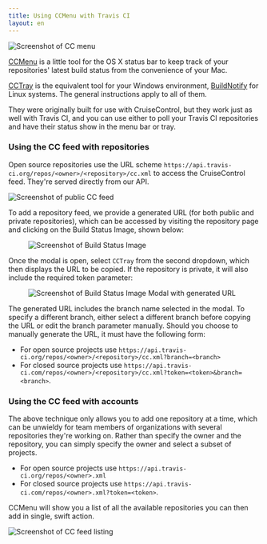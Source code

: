```yaml
---
title: Using CCMenu with Travis CI
layout: en
---
```


![Screenshot of CC menu](/images/Backstop_Menubar_20140305_155352_20140305_155425.jpg "Screenshot of CC menu")

[CCMenu](http://ccmenu.org/) is a little tool for the OS X status bar to keep track of your repositories' latest build status from the convenience of your Mac.

[CCTray](http://sourceforge.net/projects/ccnet/files/CruiseControl.NET%20Releases/CruiseControl.NET%201.8.4/) is the equivalent tool for your Windows environment, [BuildNotify](https://bitbucket.org/Anay/buildnotify/wiki/Home) for Linux systems. The general instructions apply to all of them.

They were originally built for use with CruiseControl, but they work just as well with Travis CI, and you can use either to poll your Travis CI repositories and have their status
show in the menu bar or tray.

### Using the CC feed with repositories

Open source repositories use the URL scheme `https://api.travis-ci.org/repos/<owner>/<repository>/cc.xml` to access the CruiseControl feed. They're served directly from our API.

![Screenshot of public CC feed](/images/Projects_20140305_165324_20140305_165329.jpg "Screenshot of public CC feed")

To add a repository feed, we provide a generated URL (for both public and private repositories), which can be accessed by visiting the repository page and clicking on the Build Status Image, shown below:

<figure>
  <img alt="Screenshot of Build Status Image" src="/images/repository-build-status-image.png"/>
</figure>

Once the modal is open, select `CCTray` from the second dropdown, which
then displays the URL to be copied. If the repository is private, it will also
include the required token parameter:

<figure>
  <img alt="Screenshot of Build Status Image Modal with generated URL"
  src="/images/repository-build-status-modal-with-url.png"/>
</figure>

The generated URL includes the branch name selected in the modal. To specify a
different branch, either select a different branch before copying the URL or edit the
branch parameter manually. Should you choose to manually generate the URL, it
must have the following form:

- For open source projects use `https://api.travis-ci.org/repos/<owner>/<repository>/cc.xml?branch=<branch>`
- For closed source projects use `https://api.travis-ci.com/repos/<owner>/<repository>/cc.xml?token=<token>&branch=<branch>`.

### Using the CC feed with accounts

The above technique only allows you to add one repository at a time, which can be unwieldy for team members of organizations with several repositories they're working on. Rather than specify the owner and the repository, you can simply specify the owner and select a subset of projects.

- For open source projects use `https://api.travis-ci.org/repos/<owner>.xml`
- For closed source projects use `https://api.travis-ci.com/repos/<owner>.xml?token=<token>`.

CCMenu will show you a list of all the available repositories you can then add in single, swift action.

![Screenshot of CC feed listing](/images/Screenshot_20140305_164512_20140305_164517.jpg "Screenshot of CC feed listing")
